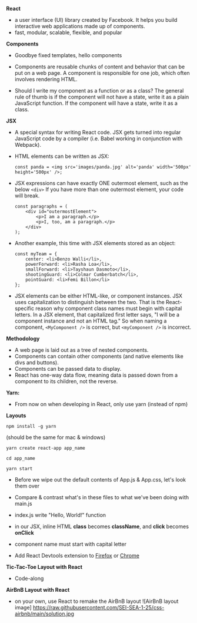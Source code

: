 **React** 

- a user interface (UI) library created by Facebook. It helps you build interactive web applications made up of components.
- fast, modular, scalable, flexible, and popular

**Components** 
- Goodbye fixed templates, hello components

- Components are reusable chunks of content and behavior that can be put on a web page. A component is responsible for one job, which often involves rendering HTML.

- Should I write my component as a function or as a class? The general rule of thumb is if the component will not have a state, write it as a plain JavaScript function. If the component will have a state, write it as a class.

**JSX** 
- A special syntax for writing React code. JSX gets turned into regular JavaScript code by a compiler (i.e. Babel working in conjunction with Webpack).
- HTML elements can be written as JSX: 
    
    ```
    const panda = <img src='images/panda.jpg' alt='panda' width='500px' height='500px' />;
    ```
- JSX expressions can have exactly ONE outermost element, such as the below `<div>` If you have more than one outermost element, your code will break.
    ```
    const paragraphs = (
        <div id="outermostElement">
            <p>I am a paragraph.</p>
            <p>I, too, am a paragraph.</p>
        </div>
    );
    ```
- Another example, this time with JSX elements stored as an object:
    ```
    const myTeam = {
        center: <li>Benzo Walli</li>,
        powerForward: <li>Rasha Loa</li>,
        smallForward: <li>Tayshaun Dasmoto</li>,
        shootingGuard: <li>Colmar Cumberbatch</li>,
        pointGuard: <li>Femi Billon</li>
    };
    ```

- JSX elements can be either HTML-like, or component instances. JSX uses capitalization to distinguish between the two. That is the React-specific reason why component class names must begin with capital letters. In a JSX element, that capitalized first letter says, "I will be a component instance and not an HTML tag." So when naming a component, `<MyComponent />` is correct, but `<myComponent />` is incorrect.

**Methodology**

- A web page is laid out as a tree of nested components.  
- Components can contain other components (and native elements like divs and buttons).
- Components can be passed data to display.
- React has one-way data flow, meaning data is passed down from a component to its children, not the reverse. 

**Yarn:** 
- From now on when developing in React, only use yarn (instead of npm)

**Layouts**

    npm install -g yarn

(should be the same for mac & windows)
   
    yarn create react-app app_name
    
    cd app_name
    
    yarn start


- Before we wipe out the default contents of App.js & App.css, let's look them over
- Compare & contrast what's in these files to what we've been doing with main.js

- index.js write "Hello, World!" function
- in our JSX, inline HTML **class** becomes **className**, and **click** becomes **onClick** 
- component name must start with capital letter
- Add React Devtools extension to [Firefox](https://addons.mozilla.org/en-US/firefox/addon/react-devtools/) or [Chrome](https://chrome.google.com/webstore/detail/react-developer-tools/fmkadmapgofadopljbjfkapdkoienihi/related?hl=en)

**Tic-Tac-Toe Layout with React**
- Code-along

**AirBnB Layout with React**
- on your own, use React to remake the AirBnB layout
![AirBnB layout image]
https://raw.githubusercontent.com/SEI-SEA-1-25/css-airbnb/main/solution.jpg
